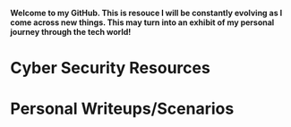 **Welcome to my GitHub. This is resouce I will be constantly evolving as I come across new things. This may turn into an exhibit of my personal journey through the tech world!**
# Cyber Security Resources


# Personal Writeups/Scenarios



